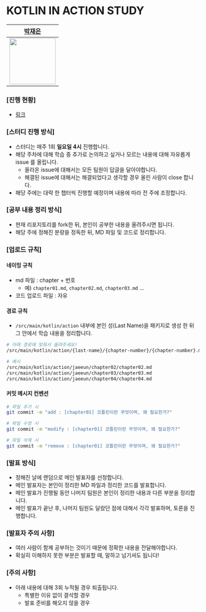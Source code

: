 # KOTLIN IN ACTION STUDY

  <div style="margin: 0 auto">
      <table>
          <thead>
              <tr>
                  <th><a href="https://github.com/Jaeeun1083">박재은</a></th>
              </tr>
          </thead>
          <tbody>
              <tr>
                  <td><img src="https://avatars.githubusercontent.com/u/78838791?v=4" width="120" height="120"/></td>
              </tr>
          </tbody>
      </table>
  </div>

### [진행 현황]

- [링크]()

### [스터디 진행 방식]

- 스터디는 매주 1회 **일요일 4시** 진행합니다.
- 해당 주차에 대해 학습 중 추가로 논의하고 싶거나 모르는 내용에 대해 자유롭게 issue 를 올립니다.
  - 올라온 issue에 대해서는 모든 팀원이 답글을 달아야합니다.
  - 해결된 issue에 대해서는 해결되었다고 생각할 경우 올린 사람이 close 합니다.
- 해당 주에는 대략 한 챕터씩 진행할 예정이며 내용에 따라 전 주에 조정합니다.

### [공부 내용 정리 방식]

- 현재 리포지토리를 fork한 뒤, 본인이 공부한 내용을 올려주시면 됩니다.
- 해당 주에 정해진 분량을 정독한 뒤, MD 파일 및 코드로 정리합니다.

### [업로드 규칙]

#### 네이밍 규칙
- md 파일 : chapter + 번호
  - 예) `chapter01.md`, `chapter02.md`, `chapter03.md` ...
- 코드 업로드 파일 : 자유

#### 경로 규칙
  - `/src/main/kotlin/action` 내부에 본인 성(Last Name)을 패키지로 생성 한 뒤 그 안에서 학습 내용을 정리합니다.

```bash
# 아래 경로에 맞춰서 올려주세요! 
/src/main/kotlin/action/{last-name}/{chapter-number}/{chapter-number}.md

# 예시
/src/main/kotlin/action/jaeeun/chapter02/chapter02.md
/src/main/kotlin/action/jaeeun/chapter03/chapter03.md
/src/main/kotlin/action/jaeeun/chapter04/chapter04.md
```

#### 커밋 메시지 컨벤션

```bash
# 파일 추가 시
git commit -m "add : [chapter01] 코틀린이란 무엇이며, 왜 필요한가?"

# 파일 수정 시
git commit -m "modify : [chapter01] 코틀린이란 무엇이며, 왜 필요한가?"

# 파일 삭제 시
git commit -m "remove : [chapter01] 코틀린이란 무엇이며, 왜 필요한가?"
```

### [발표 방식]

- 정해진 날에 랜덤으로 메인 발표자를 선정합니다.
- 메인 발표자는 본인이 정리한 MD 파일과 정리한 코드를 발표합니다.
- 메인 발표가 진행될 동안 나머지 팀원은 본인이 정리한 내용과 다른 부분을 정리합니다.
- 메인 발표가 끝난 후, 나머지 팀원도 달랐던 점에 대해서 각각 발표하며, 토론을 진행합니다.

### [발표자 주의 사항]

- 여러 사람이 함께 공부하는 것이기 때문에 정확한 내용을 전달해야합니다.
- 확실히 이해하지 못한 부분은 발표할 때, 말하고 넘기셔도 됩니다!

### [주의 사항]

- 아래 내용에 대해 3회 누적될 경우 퇴출됩니다.
  - 특별한 이유 없이 결석할 경우
  - 발표 준비를 해오지 않을 경우
